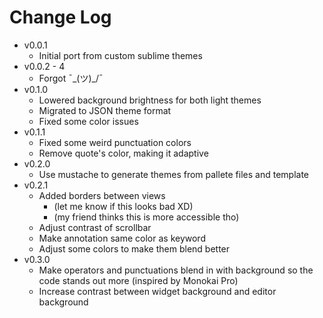 # Change Log
- v0.0.1
    - Initial port from custom sublime themes
- v0.0.2 - 4
    - Forgot ¯\_(ツ)_/¯
- v0.1.0
    - Lowered background brightness for both light themes
    - Migrated to JSON theme format
    - Fixed some color issues
- v0.1.1
    - Fixed some weird punctuation colors
    - Remove quote's color, making it adaptive
- v0.2.0
    - Use mustache to generate themes from pallete files and template
- v0.2.1
    - Added borders between views
        - (let me know if this looks bad XD)
        - (my friend thinks this is more accessible tho)
    - Adjust contrast of scrollbar
    - Make annotation same color as keyword
    - Adjust some colors to make them blend better
- v0.3.0
    - Make operators and punctuations blend in with background so the code stands out more (inspired by Monokai Pro)
    - Increase contrast between widget background and editor background
